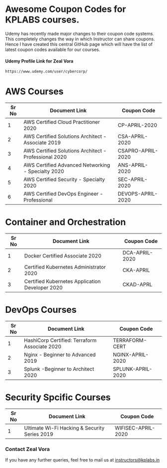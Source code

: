 # Awesome Coupon Codes for KPLABS courses.

Udemy has recently made major changes to their coupon code systems. This completely changes the way in which Instructor can share coupons. Hence I have created this central GitHub page which will have the list of latest coupon codes available for our courses.

#### Udemy Profile Link for Zeal Vora

```sh
https://www.udemy.com/user/cybercorp/
```

# AWS Courses 

| Sr No | Document Link | Coupon Code |
| ------ | ------ | ------ |
| 1 | AWS Certified Cloud Practitioner 2020 | CP-APRIL-2020 | 
| 2 |AWS Certified Solutions Architect - Associate  2019| CSA-APRIL-2020 |
| 3 |AWS Certified Solutions Architect - Professional 2020 | CSAPRO-APRIL-2020 |
| 4 |AWS Certified Advanced Networking - Specialty 2020 | ANS-APRIL-2020 |
| 5 |AWS Certified Security - Specialty 2020 | SEC-APRIL-2020 |
| 6 |AWS Certified DevOps Engineer - Professional | DEVOPS-APRIL-2020 |

# Container and Orchestration

| Sr No | Document Link | Coupon Code |
| ------ | ------ | ------ |
| 1 | Docker Certified Associate 2020 | DCA-APRIL-2020 | 
| 2 | Certified Kubernetes Administrator 2020 | CKA-APRIL | 
| 3 | Certified Kubernetes Application Developer 2020 | CKAD-APRL | 

# DevOps Courses

| Sr No | Document Link | Coupon Code |
| ------ | ------ | ------ |
| 1 | HashiCorp Certified: Terraform Associate 2020 | TERRAFORM-CERT | 
| 2 | Nginx - Beginner to Advanced 2019 | NGINX-APRIL-2020 | 
| 3 | Splunk  -Beginner to Architect 2020 | SPLUNK-APRIL-2020 | 

# Security Spcific Courses

| Sr No | Document Link | Coupon Code |
| ------ | ------ | ------ |
| 1 | Ultimate Wi-Fi Hacking & Security Series 2019 | WIFISEC-APRIL-2020 | 


### Contact Zeal Vora
If you have any further queries, feel free to mail us at instructors@kplabs.in
